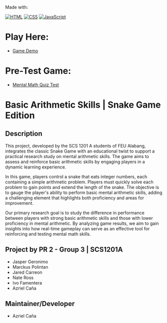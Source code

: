 Made with:

[![HTML](https://img.shields.io/badge/HTML-%23E34F26.svg?logo=html5&logoColor=white)](#)
[![CSS](https://img.shields.io/badge/CSS-1572B6?logo=css3&logoColor=fff)](#)
[![JavaScript](https://img.shields.io/badge/JavaScript-F7DF1E?logo=javascript&logoColor=000)](#)

# Play Here:
* [Game Demo](https://azza0001.github.io/new-snakeGame/)

# Pre-Test Game:
* [Mental Math Quiz Test](https://github.com/azza0001/pre-test_snakeGame)

# Basic Arithmetic Skills | Snake Game Edition

## Description
This project, developed by the SCS 1201 A students of FEU Alabang, integrates the classic Snake Game with an educational twist to support a practical research study on mental arithmetic skills. The game aims to assess and reinforce basic arithmetic skills by engaging players in a dynamic learning experience.

In this game, players control a snake that eats integer numbers, each containing a simple arithmetic problem. Players must quickly solve each problem to gain points and extend the length of the snake. The objective is to gauge the player's ability to perform basic mental arithmetic skills, adding a challenging element that highlights both proficiency and areas for improvement.

Our primary research goal is to study the difference in performance between players with strong basic arithmetic skills and those with lower proficiency in mental arithmetic. By analyzing game results, we aim to gain insights into how real-time gameplay can serve as an effective tool for reinforcing and testing mental math skills.

## Project by PR 2 - Group 3 | SCS1201A
 - Jasper Geronimo
 - Marckus Polintan
 - Jared Carreon
 - Nate Ross
 - Ivo Famentera
 - Azriel Caña

## Maintainer/Developer
 - Azriel Caña
